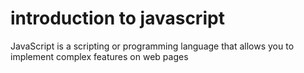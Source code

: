 # introduction to javascript

JavaScript is a scripting or programming language that allows you to implement complex features on web pages
